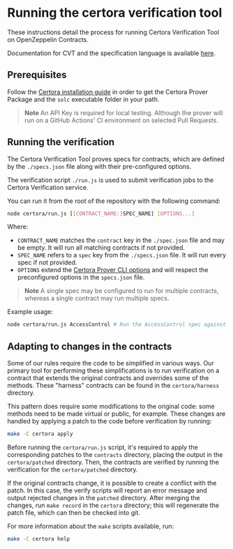 # Running the certora verification tool

These instructions detail the process for running Certora Verification Tool on OpenZeppelin Contracts.

Documentation for CVT and the specification language is available [here](https://certora.atlassian.net/wiki/spaces/CPD/overview).

## Prerequisites

Follow the [Certora installation guide](https://docs.certora.com/en/latest/docs/user-guide/getting-started/install.html) in order to get the Certora Prover Package and the `solc` executable folder in your path.

> **Note**
> An API Key is required for local testing. Although the prover will run on a GitHub Actions' CI environment on selected Pull Requests.

## Running the verification

The Certora Verification Tool proves specs for contracts, which are defined by the `./specs.json` file along with their pre-configured options.

The verification script `./run.js` is used to submit verification jobs to the Certora Verification service.

You can run it from the root of the repository with the following command:

```bash
node certora/run.js [[CONTRACT_NAME:]SPEC_NAME] [OPTIONS...]
```

Where:

- `CONTRACT_NAME` matches the `contract` key in the `./spec.json` file and may be empty. It will run all matching contracts if not provided.
- `SPEC_NAME` refers to a `spec` key from the `./specs.json` file. It will run every spec if not provided.
- `OPTIONS` extend the [Certora Prover CLI options](https://docs.certora.com/en/latest/docs/prover/cli/options.html#certora-prover-cli-options) and will respect the preconfigured options in the `specs.json` file.

> **Note**
> A single spec may be configured to run for multiple contracts, whereas a single contract may run multiple specs.

Example usage:

```bash
node certora/run.js AccessControl # Run the AccessControl spec against every contract implementing it
```

## Adapting to changes in the contracts

Some of our rules require the code to be simplified in various ways. Our primary tool for performing these simplifications is to run verification on a contract that extends the original contracts and overrides some of the methods. These "harness" contracts can be found in the `certora/harness` directory.

This pattern does require some modifications to the original code: some methods need to be made virtual or public, for example. These changes are handled by applying a patch
to the code before verification by running:

```bash
make -C certora apply
```

Before running the `certora/run.js` script, it's required to apply the corresponding patches to the `contracts` directory, placing the output in the `certora/patched` directory. Then, the contracts are verified by running the verification for the `certora/patched` directory.

If the original contracts change, it is possible to create a conflict with the patch. In this case, the verify scripts will report an error message and output rejected changes in the `patched` directory. After merging the changes, run `make record` in the `certora` directory; this will regenerate the patch file, which can then be checked into git.

For more information about the `make` scripts available, run:

```bash
make -C certora help
```

